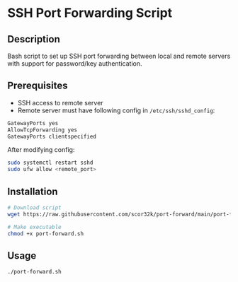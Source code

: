 # SSH Port Forwarding Script 

## Description
Bash script to set up SSH port forwarding between local and remote servers with support for password/key authentication.

## Prerequisites
- SSH access to remote server
- Remote server must have following config in `/etc/ssh/sshd_config`:
```bash
GatewayPorts yes
AllowTcpForwarding yes
GatewayPorts clientspecified
```

After modifying config:
```bash
sudo systemctl restart sshd
sudo ufw allow <remote_port>
```

## Installation
```bash
# Download script
wget https://raw.githubusercontent.com/scor32k/port-forward/main/port-forward.sh

# Make executable
chmod +x port-forward.sh
```

## Usage
```bash
./port-forward.sh
```
